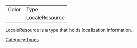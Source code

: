 |       |                |
|-------|----------------|
| Color | Type           |
|       | LocaleResource |

LocaleResource is a type that holds localization information.

[Category:Types](Category:Types "wikilink")